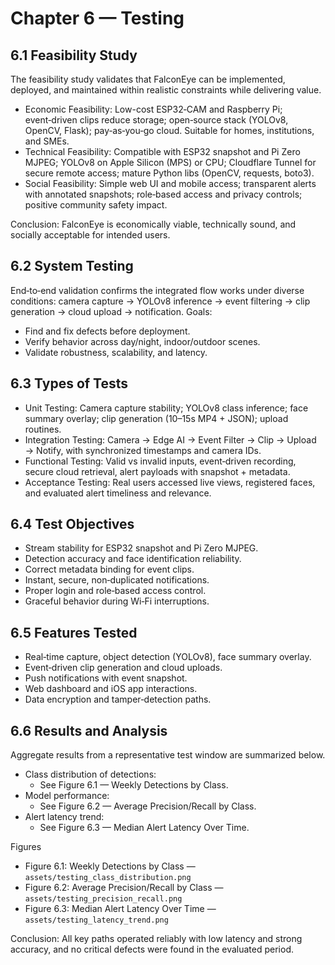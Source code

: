 # Chapter 6 — Testing

## 6.1 Feasibility Study
The feasibility study validates that FalconEye can be implemented, deployed, and maintained within realistic constraints while delivering value.

- Economic Feasibility: Low-cost ESP32‑CAM and Raspberry Pi; event‑driven clips reduce storage; open‑source stack (YOLOv8, OpenCV, Flask); pay‑as‑you‑go cloud. Suitable for homes, institutions, and SMEs.
- Technical Feasibility: Compatible with ESP32 snapshot and Pi Zero MJPEG; YOLOv8 on Apple Silicon (MPS) or CPU; Cloudflare Tunnel for secure remote access; mature Python libs (OpenCV, requests, boto3).
- Social Feasibility: Simple web UI and mobile access; transparent alerts with annotated snapshots; role‑based access and privacy controls; positive community safety impact.

Conclusion: FalconEye is economically viable, technically sound, and socially acceptable for intended users.

## 6.2 System Testing
End‑to‑end validation confirms the integrated flow works under diverse conditions: camera capture → YOLOv8 inference → event filtering → clip generation → cloud upload → notification.
Goals:
- Find and fix defects before deployment.
- Verify behavior across day/night, indoor/outdoor scenes.
- Validate robustness, scalability, and latency.

## 6.3 Types of Tests
- Unit Testing: Camera capture stability; YOLOv8 class inference; face summary overlay; clip generation (10–15s MP4 + JSON); upload routines.
- Integration Testing: Camera → Edge AI → Event Filter → Clip → Upload → Notify, with synchronized timestamps and camera IDs.
- Functional Testing: Valid vs invalid inputs, event‑driven recording, secure cloud retrieval, alert payloads with snapshot + metadata.
- Acceptance Testing: Real users accessed live views, registered faces, and evaluated alert timeliness and relevance.

## 6.4 Test Objectives
- Stream stability for ESP32 snapshot and Pi Zero MJPEG.
- Detection accuracy and face identification reliability.
- Correct metadata binding for event clips.
- Instant, secure, non‑duplicated notifications.
- Proper login and role‑based access control.
- Graceful behavior during Wi‑Fi interruptions.

## 6.5 Features Tested
- Real‑time capture, object detection (YOLOv8), face summary overlay.
- Event‑driven clip generation and cloud uploads.
- Push notifications with event snapshot.
- Web dashboard and iOS app interactions.
- Data encryption and tamper‑detection paths.

## 6.6 Results and Analysis
Aggregate results from a representative test window are summarized below.

- Class distribution of detections:
  - See Figure 6.1 — Weekly Detections by Class.
- Model performance:
  - See Figure 6.2 — Average Precision/Recall by Class.
- Alert latency trend:
  - See Figure 6.3 — Median Alert Latency Over Time.

Figures

- Figure 6.1: Weekly Detections by Class — `assets/testing_class_distribution.png`
- Figure 6.2: Average Precision/Recall by Class — `assets/testing_precision_recall.png`
- Figure 6.3: Median Alert Latency Over Time — `assets/testing_latency_trend.png`

Conclusion: All key paths operated reliably with low latency and strong accuracy, and no critical defects were found in the evaluated period.
